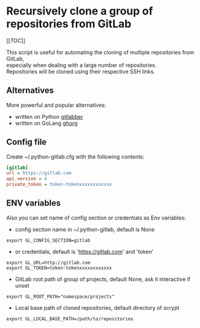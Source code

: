 # Recursively clone a group of repositories from GitLab

[[_TOC_]]

This script is useful for automating the cloning of multiple repositories from GitLab,  
especially when dealing with a large number of repositories.  
Repositories will be cloned using their respective SSH links.

## Alternatives

More powerful and popular alternatives:

- written on Python [gitlabber](https://github.com/ezbz/gitlabber)
- written on GoLang [ghorg](https://github.com/gabrie30/ghorg)

## Config file

Create ~/.python-gitlab.cfg with the following contents:

```ini
[gitlab]
url = https://gitlab.com
api_version = 4
private_token = token-tokenxxxxxxxxxxxx
```

## ENV variables

Also you can set name of config section or credentials as Env variables:

- config section name in ~/.python-gitlab, default is None

```shell
export GL_CONFIG_SECTION=gitlab
```

- or credentials, default is 'https://gitlab.com' and 'token'

```shell
export GL_URL=http://gitlab.com
export GL_TOKEN=token-tokenxxxxxxxxxxxx
```

- GitLab root path of group of projects, default None, ask it interactive if unset

```shell
export GL_ROOT_PATH="namespace/projects"
```

- Local base path of cloned repositories, default directory of scrypt

```shell
export GL_LOCAL_BASE_PATH=/path/to/repositories

```
